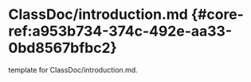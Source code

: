 # ClassDoc/introduction.md  {#core-ref:a953b734-374c-492e-aa33-0bd8567bfbc2}
 
<span class="fixme template"> template for ClassDoc/introduction.md.</span>
